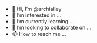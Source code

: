 - 👋 Hi, I’m @archialley
- 👀 I’m interested in ...
- 🌱 I’m currently learning ...
- 💞️ I’m looking to collaborate on ...
- 📫 How to reach me ...

<!---
archialley/archialley is a ✨ special ✨ repository because its `README.md` (this file) appears on your GitHub profile.
You can click the Preview link to take a look at your changes.
--->
